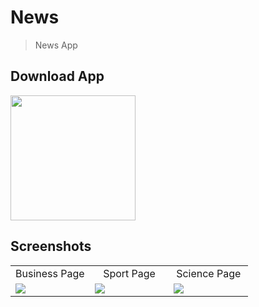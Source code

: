 # News

> News App

## Download App
<a href="https://github.com/ahmedehab122/News_app/releases/download/v1/News.apk"><img src="https://playerzon.com/asset/download.png" width="200"></img></a>

## Screenshots
<table width="100%">
  <tr>
    <td width="33.3%" align="center">
      Business Page
    </td>
        <td width="33.3%" align="center">
      Sport Page 
    </td>
    <td width="33.3%" align="center">
      Science Page
    </td>

  </tr>
  <tr>
  <td width="33.3%"><img src="https://user-images.githubusercontent.com/89398483/179770418-e6bcf7a5-3111-4a1b-bcec-4e3d51c85b9d.jpg"/></td>
   <td width="33.3%"><img src="https://user-images.githubusercontent.com/89398483/179770438-66d78564-0da7-42c2-b8d3-4e244997aab2.jpg"/></td>
     <td width="33.3%"><img src="https://user-images.githubusercontent.com/89398483/179770432-7e8a5b3e-7170-4475-bd09-5bcd3c788b7c.jpg"/></td>
 
 
 

